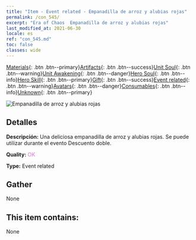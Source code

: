 ```yaml
---
title: "Item - Event related - Empanadilla de arroz y alubias rojas"
permalink: /con_545/
excerpt: "Era of Chaos  Empanadilla de arroz y alubias rojas"
last_modified_at: 2021-06-30
locale: es
ref: "con_545.md"
toc: false
classes: wide
---
```

 [Materials](/ItemsES/){: .btn .btn--primary}[Artifacts](/ItemsES/Artifacts/){: .btn .btn--success}[Unit Soul](/ItemsES/UnitSoul/){: .btn .btn--warning}[Unit Awakening](/ItemsES/UnitAwakening/){: .btn .btn--danger}[Hero Soul](/ItemsES/HeroSoul/){: .btn .btn--info}[Hero Skill](/ItemsES/HeroSkill/){: .btn .btn--primary}[Gift](/ItemsES/Gift/){: .btn .btn--success}[Event related](/ItemsES/Events/){: .btn .btn--warning}[Avatars](/ItemsES/Avatars/){: .btn .btn--danger}[Consumables](/ItemsES/Consumables/){: .btn .btn--info}[Unknown](/ItemsES/Unknown/){: .btn .btn--primary}

 ![Empanadilla de arroz y alubias rojas](/images/t/i_10031.png)

## Detalles
 **Descripción:** Una deliciosa empanadilla de arroz y alubias rojas. Se puede utilizar durante el evento Descuento doble.

 **Quality:** <span style="color: #DA70D6">OK</span>

 **Type:** Event related

## Gather

  None

## This item contains:

  None

